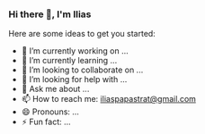 ### Hi there 👋, I'm Ilias

<!--
**iliasprc/iliasprc** is a ✨ _special_ ✨ repository because its `README.md` (this file) appears on your GitHub profile.
-->
Here are some ideas to get you started:

- 🔭 I’m currently working on ...
- 🌱 I’m currently learning ...
- 👯 I’m looking to collaborate on ...
- 🤔 I’m looking for help with ...
- 💬 Ask me about ...
- 📫 How to reach me: iliaspapastrat@gmail.com
- 😄 Pronouns: ...
- ⚡ Fun fact: ...

